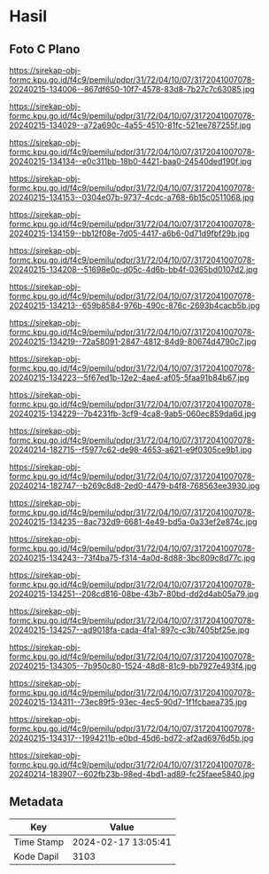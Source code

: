 # Hasil

## Foto C Plano

https://sirekap-obj-formc.kpu.go.id/f4c9/pemilu/pdpr/31/72/04/10/07/3172041007078-20240215-134006--867df650-10f7-4578-83d8-7b27c7c63085.jpg

https://sirekap-obj-formc.kpu.go.id/f4c9/pemilu/pdpr/31/72/04/10/07/3172041007078-20240215-134029--a72a690c-4a55-4510-81fc-521ee787255f.jpg

https://sirekap-obj-formc.kpu.go.id/f4c9/pemilu/pdpr/31/72/04/10/07/3172041007078-20240215-134134--e0c311bb-18b0-4421-baa0-24540ded190f.jpg

https://sirekap-obj-formc.kpu.go.id/f4c9/pemilu/pdpr/31/72/04/10/07/3172041007078-20240215-134153--0304e07b-9737-4cdc-a768-6b15c0511068.jpg

https://sirekap-obj-formc.kpu.go.id/f4c9/pemilu/pdpr/31/72/04/10/07/3172041007078-20240215-134159--bb12f08e-7d05-4417-a6b6-0d71d9fbf29b.jpg

https://sirekap-obj-formc.kpu.go.id/f4c9/pemilu/pdpr/31/72/04/10/07/3172041007078-20240215-134208--51698e0c-d05c-4d6b-bb4f-0365bd0107d2.jpg

https://sirekap-obj-formc.kpu.go.id/f4c9/pemilu/pdpr/31/72/04/10/07/3172041007078-20240215-134213--659b8584-976b-490c-876c-2693b4cacb5b.jpg

https://sirekap-obj-formc.kpu.go.id/f4c9/pemilu/pdpr/31/72/04/10/07/3172041007078-20240215-134219--72a58091-2847-4812-84d9-80674d4790c7.jpg

https://sirekap-obj-formc.kpu.go.id/f4c9/pemilu/pdpr/31/72/04/10/07/3172041007078-20240215-134223--5f67ed1b-12e2-4ae4-af05-5faa91b84b67.jpg

https://sirekap-obj-formc.kpu.go.id/f4c9/pemilu/pdpr/31/72/04/10/07/3172041007078-20240215-134229--7b4231fb-3cf9-4ca8-9ab5-060ec859da6d.jpg

https://sirekap-obj-formc.kpu.go.id/f4c9/pemilu/pdpr/31/72/04/10/07/3172041007078-20240214-182715--f5977c62-de98-4653-a621-e9f0305ce9b1.jpg

https://sirekap-obj-formc.kpu.go.id/f4c9/pemilu/pdpr/31/72/04/10/07/3172041007078-20240214-182747--b269c8d8-2ed0-4479-b4f8-768563ee3930.jpg

https://sirekap-obj-formc.kpu.go.id/f4c9/pemilu/pdpr/31/72/04/10/07/3172041007078-20240215-134235--8ac732d9-6681-4e49-bd5a-0a33ef2e874c.jpg

https://sirekap-obj-formc.kpu.go.id/f4c9/pemilu/pdpr/31/72/04/10/07/3172041007078-20240215-134243--73f4ba75-f314-4a0d-8d88-3bc809c8d77c.jpg

https://sirekap-obj-formc.kpu.go.id/f4c9/pemilu/pdpr/31/72/04/10/07/3172041007078-20240215-134251--208cd816-08be-43b7-80bd-dd2d4ab05a79.jpg

https://sirekap-obj-formc.kpu.go.id/f4c9/pemilu/pdpr/31/72/04/10/07/3172041007078-20240215-134257--ad9018fa-cada-4fa1-897c-c3b7405bf25e.jpg

https://sirekap-obj-formc.kpu.go.id/f4c9/pemilu/pdpr/31/72/04/10/07/3172041007078-20240215-134305--7b950c80-1524-48d8-81c9-bb7927e493f4.jpg

https://sirekap-obj-formc.kpu.go.id/f4c9/pemilu/pdpr/31/72/04/10/07/3172041007078-20240215-134311--73ec89f5-93ec-4ec5-90d7-1f1fcbaea735.jpg

https://sirekap-obj-formc.kpu.go.id/f4c9/pemilu/pdpr/31/72/04/10/07/3172041007078-20240215-134317--1994211b-e0bd-45d6-bd72-af2ad6976d5b.jpg

https://sirekap-obj-formc.kpu.go.id/f4c9/pemilu/pdpr/31/72/04/10/07/3172041007078-20240214-183907--602fb23b-98ed-4bd1-ad89-fc25faee5840.jpg


## Metadata

| Key        | Value               |
| ---------- | ------------------- |
| Time Stamp | 2024-02-17 13:05:41 |
| Kode Dapil | 3103                |



